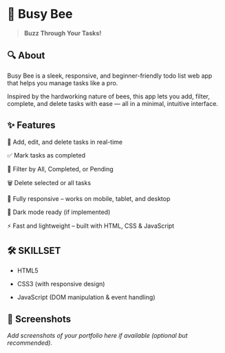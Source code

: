 # 🐝 Busy Bee 
>**Buzz Through Your Tasks!**

## 🔍 About

Busy Bee is a sleek, responsive, and beginner-friendly todo list web app that helps you manage tasks like a pro.

Inspired by the hardworking nature of bees, this app lets you add, filter, complete, and delete tasks with ease — all in a minimal, intuitive interface.



## ✨ Features


📌 Add, edit, and delete tasks in real-time

✅ Mark tasks as completed

🎯 Filter by All, Completed, or Pending

🗑️ Delete selected or all tasks

📱 Fully responsive – works on mobile, tablet, and desktop

🌙 Dark mode ready (if implemented)

⚡ Fast and lightweight – built with HTML, CSS & JavaScript



## 🛠️ SKILLSET

* HTML5

* CSS3 (with responsive design)

* JavaScript (DOM manipulation & event handling)


## 📸 Screenshots

_Add screenshots of your portfolio here if available (optional but recommended)._



